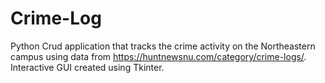 # Crime-Log

Python Crud application that tracks the crime activity on the Northeastern campus using data from https://huntnewsnu.com/category/crime-logs/. Interactive GUI created using Tkinter.
